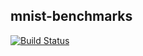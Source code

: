 ## mnist-benchmarks
[![Build Status](https://travis-ci.org//mnist-benchmarks.svg?branch=master)](https://travis-ci.org//mnist-benchmarks)
